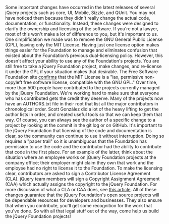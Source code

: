 Some important changes have occurred in the latest releases of several
jQuery projects such as core, UI, Mobile, Sizzle, and QUnit. You may not
have noticed them because they didn't really change the actual code,
documentation, or functionality. Instead, these changes were designed to
clarify the ownership and licensing of the software. If you're not a
lawyer, most of this won't make a lot of difference to you, but it's
important to us. One simplification we made was to remove the GNU
General Public License (GPL), leaving only the MIT License. Having just
one license option makes things easier for the Foundation to manage and
eliminates confusion that existed about the Foundation’s previous
dual-licensing policy. However, this doesn't affect your ability to use
any of the Foundation's projects. You are still free to take a jQuery
Foundation project, make changes, and re-license it under the GPL if
your situation makes that desirable. The Free Software Foundation site
[confirms](http://www.gnu.org/licenses/license-list.html#Expat) that the
MIT License is a "lax, permissive non-copyleft free software license,
compatible with the GNU GPL." Over time, more than 500 people have
contributed to the projects currently managed by the jQuery Foundation.
We're working hard to make sure that everyone who has contributed gets
the credit they deserve. Many of the projects now have an AUTHORS.txt
file in their root that list all the major contributors in chronological
order. Scott González did a lot of the heavy lifting to get the author
lists in order, and created useful tools so that we can keep them that
way. Of course, you can always see the author of a specific change to a
project by looking at the commit in the git log or on GitHub. It's
important to the jQuery Foundation that licensing of the code and
documentation is clear, so the community can continue to use it without
interruption. Doing so requires a "paper trail" so it is unambiguous
that the Foundation has permission to use the code and the contributor
had the ability to contribute that code in the first place. For an
example of the latter, think about the situation where an employee works
on jQuery Foundation projects at the company office; their employer
might claim they own that work and the employee had no right to license
it to the Foundation. To make the licensing clear, contributors are
asked to sign a Contributor License Agreement (CLA). jQuery team members
will sign a Copyright Assignment Agreement (CAA) which actually assigns
the copyright to the jQuery Foundation. For more discussion of what a
CLA or CAA does, see [this
article](http://wiki.civiccommons.org/Contributor_Agreements). All of
these changes guarantee that the jQuery Foundation's open source
projects will be dependable resources for developers and businesses.
They also ensure that when you contribute, you'll get some recognition
for the work that you've done. So with all that legal stuff out of the
way, come help us build the jQuery Foundation projects!
